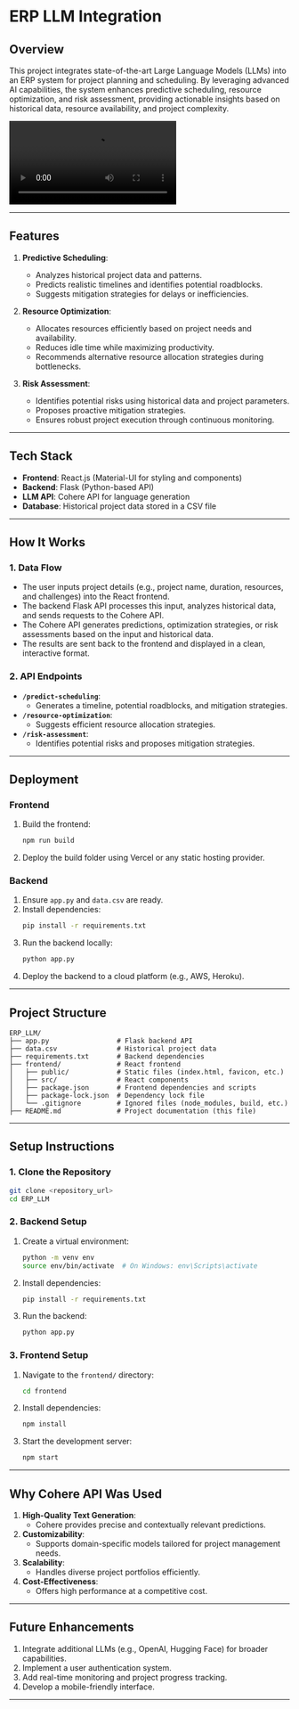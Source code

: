 # ERP LLM Integration

## **Overview**
This project integrates state-of-the-art Large Language Models (LLMs) into an ERP system for project planning and scheduling. By leveraging advanced AI capabilities, the system enhances predictive scheduling, resource optimization, and risk assessment, providing actionable insights based on historical data, resource availability, and project complexity.

![Demo Video](demo.mp4)

---

## **Features**
1. **Predictive Scheduling**:
   - Analyzes historical project data and patterns.
   - Predicts realistic timelines and identifies potential roadblocks.
   - Suggests mitigation strategies for delays or inefficiencies.

2. **Resource Optimization**:
   - Allocates resources efficiently based on project needs and availability.
   - Reduces idle time while maximizing productivity.
   - Recommends alternative resource allocation strategies during bottlenecks.

3. **Risk Assessment**:
   - Identifies potential risks using historical data and project parameters.
   - Proposes proactive mitigation strategies.
   - Ensures robust project execution through continuous monitoring.

---

## **Tech Stack**
- **Frontend**: React.js (Material-UI for styling and components)
- **Backend**: Flask (Python-based API)
- **LLM API**: Cohere API for language generation
- **Database**: Historical project data stored in a CSV file

---

## **How It Works**

### **1. Data Flow**
- The user inputs project details (e.g., project name, duration, resources, and challenges) into the React frontend.
- The backend Flask API processes this input, analyzes historical data, and sends requests to the Cohere API.
- The Cohere API generates predictions, optimization strategies, or risk assessments based on the input and historical data.
- The results are sent back to the frontend and displayed in a clean, interactive format.

### **2. API Endpoints**
- **`/predict-scheduling`**:
  - Generates a timeline, potential roadblocks, and mitigation strategies.
- **`/resource-optimization`**:
  - Suggests efficient resource allocation strategies.
- **`/risk-assessment`**:
  - Identifies potential risks and proposes mitigation strategies.

---

## **Deployment**
### **Frontend**
1. Build the frontend:
   ```bash
   npm run build
   ```
2. Deploy the build folder using Vercel or any static hosting provider.

### **Backend**
1. Ensure `app.py` and `data.csv` are ready.
2. Install dependencies:
   ```bash
   pip install -r requirements.txt
   ```
3. Run the backend locally:
   ```bash
   python app.py
   ```
4. Deploy the backend to a cloud platform (e.g., AWS, Heroku).

---

## **Project Structure**
```
ERP_LLM/
├── app.py                 # Flask backend API
├── data.csv               # Historical project data
├── requirements.txt       # Backend dependencies
├── frontend/              # React frontend
│   ├── public/            # Static files (index.html, favicon, etc.)
│   ├── src/               # React components
│   ├── package.json       # Frontend dependencies and scripts
│   ├── package-lock.json  # Dependency lock file
│   └── .gitignore         # Ignored files (node_modules, build, etc.)
├── README.md              # Project documentation (this file)
```

---

## **Setup Instructions**

### **1. Clone the Repository**
```bash
git clone <repository_url>
cd ERP_LLM
```

### **2. Backend Setup**
1. Create a virtual environment:
   ```bash
   python -m venv env
   source env/bin/activate  # On Windows: env\Scripts\activate
   ```
2. Install dependencies:
   ```bash
   pip install -r requirements.txt
   ```
3. Run the backend:
   ```bash
   python app.py
   ```

### **3. Frontend Setup**
1. Navigate to the `frontend/` directory:
   ```bash
   cd frontend
   ```
2. Install dependencies:
   ```bash
   npm install
   ```
3. Start the development server:
   ```bash
   npm start
   ```

---

## **Why Cohere API Was Used**
1. **High-Quality Text Generation**:
   - Cohere provides precise and contextually relevant predictions.
2. **Customizability**:
   - Supports domain-specific models tailored for project management needs.
3. **Scalability**:
   - Handles diverse project portfolios efficiently.
4. **Cost-Effectiveness**:
   - Offers high performance at a competitive cost.

---

## **Future Enhancements**
1. Integrate additional LLMs (e.g., OpenAI, Hugging Face) for broader capabilities.
2. Implement a user authentication system.
3. Add real-time monitoring and project progress tracking.
4. Develop a mobile-friendly interface.

---
